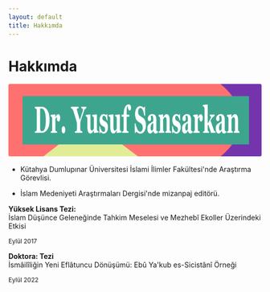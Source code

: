```yaml
---
layout: default
title: Hakkımda
---
```


# Hakkımda

<img style="border-radius: 3px;" src="/assets/images/banner3.png" alt="inkscape ile çizilen Dr. Yusuf Sansarkan bannerı">


- Kütahya Dumlupınar Üniversitesi İslami İlimler Fakültesi'nde Araştırma Görevlisi.

- İslam Medeniyeti Araştırmaları Dergisi'nde mizanpaj editörü.

**Yüksek Lisans Tezi:**<br> 
İslam Düşünce Geleneğinde Tahkim Meselesi ve Mezhebî Ekoller Üzerindeki Etkisi<br>
<p style="font-size: 12px;">Eylül 2017</p>

**Doktora: Tezi**<br>
İsmâilîliğin Yeni Eflâtuncu Dönüşümü: Ebû Ya'kub es-Sicistânî Örneği<br>
<p style="font-size: 12px;">Eylül 2022</p>